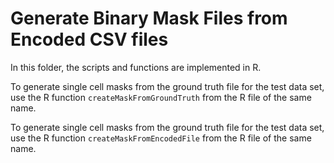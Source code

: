 # Generate Binary Mask Files from Encoded CSV files

In this folder, the scripts and functions are implemented in R.

To generate single cell masks from the ground truth file for the test data set, use the R function `createMaskFromGroundTruth` from the R file of the same name.

To generate single cell masks from the ground truth file for the test data set, use the R function `createMaskFromEncodedFile` from the R file of the same name.
